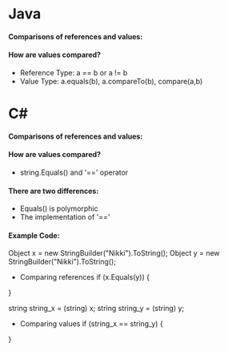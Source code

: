 # Java
#### Comparisons of references and values:
#### How are values compared?
- Reference Type: a == b or a != b
- Value Type: a.equals(b), a.compareTo(b), compare(a,b)

# C#
#### Comparisons of references and values:
#### How are values compared?
- string.Equals() and '==' operator
#### There are two differences:
- Equals() is polymorphic
- The implementation of '=='

#### Example Code:
Object x = new StringBuilder("Nikki").ToString();
Object y = new StringBuilder("Nikki").ToString();
- Comparing references
if (x.Equals(y)) { 

} 

string string_x = (string) x;
string string_y = (string) y;

- Comparing values
if (string_x == string_y) {

}
